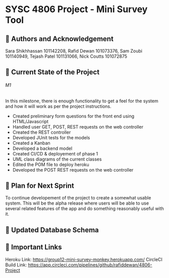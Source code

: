 # SYSC 4806 Project - Mini Survey Tool

## 👥 Authors and Acknowledgement 
Sara Shikhhassan 101142208, Rafid Dewan 101073376, Sam Zoubi 101140949, Tejash Patel 101131066, Nick Coutts 101072875

## 📄 Current State of the Project 
###### M1 
In this milestone, there is enough functionality to get a feel for the system and how it will work as per the project instructions.
- Created preliminary form questions for the front end using HTML/Javascript
- Handled user GET, POST, REST requests on the web controller
- Created the REST controller
- Developed JUnit tests for the models
- Created a Kanban
- Developed a backend model
- Created CI/CD & deployement of phase 1
- UML class diagrams of the current classes
- Edited the POM file to deploy heroku
- Developed the POST REST requests on the web controller

## 🔨 Plan for Next Sprint
To continue developement of the project to create a somewhat usable system. This will be the alpha release where users will be 
able to use several related features of the app and do something reasonably useful with it.

## 📝 Updated Database Schema

## 📍 Important Links 
Heroku Link: https://group12-mini-survey-monkey.herokuapp.com/
CircleCI Build Link: https://app.circleci.com/pipelines/github/rafiddewan/4806-Project

